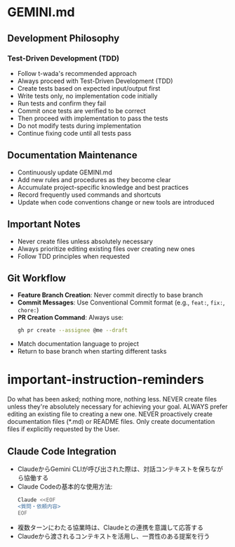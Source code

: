 # GEMINI.md

## Development Philosophy

### Test-Driven Development (TDD)

- Follow t-wada's recommended approach
- Always proceed with Test-Driven Development (TDD)
- Create tests based on expected input/output first
- Write tests only, no implementation code initially
- Run tests and confirm they fail
- Commit once tests are verified to be correct
- Then proceed with implementation to pass the tests
- Do not modify tests during implementation
- Continue fixing code until all tests pass

## Documentation Maintenance

- Continuously update GEMINI.md
- Add new rules and procedures as they become clear
- Accumulate project-specific knowledge and best practices
- Record frequently used commands and shortcuts
- Update when code conventions change or new tools are introduced

## Important Notes

- Never create files unless absolutely necessary
- Always prioritize editing existing files over creating new ones
- Follow TDD principles when requested

## Git Workflow

- **Feature Branch Creation**: Never commit directly to base branch
- **Commit Messages**: Use Conventional Commit format (e.g., `feat:`, `fix:`, `chore:`)
- **PR Creation Command**: Always use:
  ```bash
  gh pr create --assignee @me --draft 
  ```
- Match documentation language to project
- Return to base branch when starting different tasks

# important-instruction-reminders
Do what has been asked; nothing more, nothing less.
NEVER create files unless they're absolutely necessary for achieving your goal.
ALWAYS prefer editing an existing file to creating a new one.
NEVER proactively create documentation files (*.md) or README files. Only create documentation files if explicitly requested by the User.

## Claude Code Integration

- ClaudeからGemini CLIが呼び出された際は、対話コンテキストを保ちながら協働する
- Claude Codeの基本的な使用方法:
  ```bash
  Claude <<EOF
  <質問・依頼内容>
  EOF
  ```
- 複数ターンにわたる協業時は、Claudeとの連携を意識して応答する
- Claudeから渡されるコンテキストを活用し、一貫性のある提案を行う